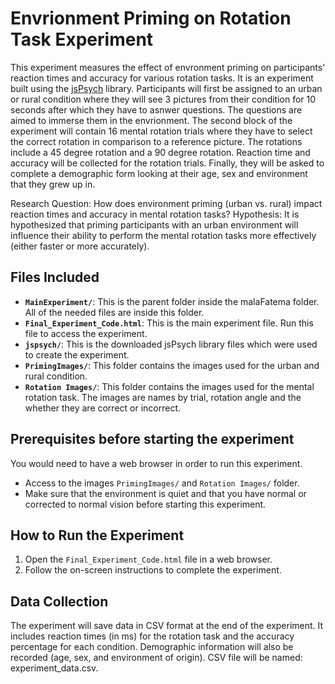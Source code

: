 # Envrionment Priming on Rotation Task Experiment
This experiment measures the effect of envronment priming on participants' reaction times and accuracy for various rotation tasks. It is an experiment built using the [jsPsych](https://www.jspsych.org/) library. Participants will first be assigned to an urban or rural condition where they will see 3 pictures from their condition for 10 seconds after which they have to asnwer questions. The questions are aimed to immerse them in the envrionment. The second block of the experiment will contain 16 mental rotation trials where they have to select the correct rotation in comparison to a reference picture. The rotations include a 45 degree rotation and a 90 degree rotation. Reaction time and accuracy will be collected for the rotation trials. Finally, they will be asked to complete a demographic form looking at their age, sex and environment that they grew up in. 

Research Question: How does environment priming (urban vs. rural) impact reaction times and accuracy in mental rotation tasks?
Hypothesis: It is hypothesized that priming participants with an urban environment will influence their ability to perform the mental rotation tasks more effectively (either faster or more accurately).

## Files Included
- **`MainExperiment/`**: This is the parent folder inside the malaFatema folder. All of the needed files are inside this folder. 
- **`Final_Experiment_Code.html`**: This is the main experiment file. Run this file to access the experiment. 
- **`jspsych/`**: This is the downloaded jsPsych library files which were used to create the experiment.
- **`PrimingImages/`**: This folder contains the images used for the urban and rural condition. 
- **`Rotation Images/`**: This folder contains the images used for the mental rotation task. The images are names by trial, rotation angle and the whether they are correct or incorrect.

## Prerequisites before starting the experiment
You would need to have a web browser in order to run this experiment. 
- Access to the images `PrimingImages/` and `Rotation Images/` folder. 
- Make sure that the environment is quiet and that you have normal or corrected to normal vision before starting this experiment. 

## How to Run the Experiment
1. Open the `Final_Experiment_Code.html` file in a web browser.
2. Follow the on-screen instructions to complete the experiment.

## Data Collection
The experiment will save data in CSV format at the end of the experiment. It includes reaction times (in ms) for the rotation task and the accuracy percentage for each condition. Demographic information will also be recorded (age, sex, and environment of origin). CSV file will be named: experiment_data.csv.


